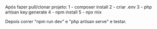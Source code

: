 Após fazer pull/clonar projeto:
1 - composer install
2 - criar .env
3 - php artisan key:generate
4 - npm install
5 - npx mix

Depois correr "npm run dev" e "php artisan serve" e testar.